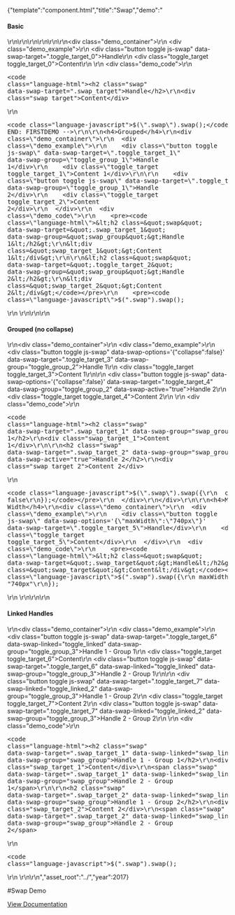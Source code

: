 {"template":"component.html","title":"Swap","demo":"<h4>Basic</h4>\r\n\r\n<!-- START: FIRSTDEMO -->\r\n\r\n<style>\r\n  .demo_content .toggle { cursor: pointer; display: none; margin: 10px 0; }\r\n  .demo_content .toggle.fs-swap-enabled { display: block; }\r\n  .toggle,\r\n  .no-touch .toggle:hover { background: #B0BEC5; }\r\n  .toggle.fs-swap-active,\r\n  .no-touch .toggle.fs-swap-active:hover { background: #00bcd4; }\r\n\r\n  .toggle_target { background: #00bcd4; border-radius: 3px; color: #fff; height: 75px; line-height: 75px; margin: 10px 0; text-align: center; width: 100%; }\r\n  .toggle_target.fs-swap-enabled.fs-swap-target { display: none; }\r\n  .toggle_target.fs-swap-enabled.fs-swap-active { display: block; }\r\n</style>\r\n\r\n<div class=\"demo_container\">\r\n  <div class=\"demo_example\">\r\n    <div class=\"button toggle js-swap\" data-swap-target=\".toggle_target_0\">Handle</div>\r\n    <div class=\"toggle_target toggle_target_0\">Content</div>\r\n  </div>\r\n  <div class=\"demo_code\">\r\n    <pre><code class=\"language-html\">&lt;h2 class=&quot;swap&quot; data-swap-target=&quot;.swap_target&quot;&gt;Handle&lt;/h2&gt;\r\n&lt;div class=&quot;swap_target&quot;&gt;Content&lt;/div&gt;</code></pre>\r\n    <pre><code class=\"language-javascript\">$(\".swap\").swap();</code></pre>\r\n  </div>\r\n</div>\r\n\r\n<!-- END: FIRSTDEMO -->\r\n\r\n<h4>Grouped</h4>\r\n<div class=\"demo_container\">\r\n  <div class=\"demo_example\">\r\n    <div class=\"button toggle js-swap\" data-swap-target=\".toggle_target_1\" data-swap-group=\"toggle_group_1\">Handle 1</div>\r\n    <div class=\"toggle_target toggle_target_1\">Content 1</div>\r\n\r\n    <div class=\"button toggle js-swap\" data-swap-target=\".toggle_target_2\" data-swap-group=\"toggle_group_1\">Handle 2</div>\r\n    <div class=\"toggle_target toggle_target_2\">Content 2</div>\r\n  </div>\r\n  <div class=\"demo_code\">\r\n    <pre><code class=\"language-html\">&lt;h2 class=&quot;swap&quot; data-swap-target=&quot;.swap_target_1&quot; data-swap-group=&quot;swap_group&quot;&gt;Handle 1&lt;/h2&gt;\r\n&lt;div class=&quot;swap_target_1&quot;&gt;Content 1&lt;/div&gt;\r\n\r\n&lt;h2 class=&quot;swap&quot; data-swap-target=&quot;.toggle_target_2&quot; data-swap-group=&quot;swap_group&quot;&gt;Handle 2&lt;/h2&gt;\r\n&lt;div class=&quot;swap_target_2&quot;&gt;Content 2&lt;/div&gt;</code></pre>\r\n    <pre><code class=\"language-javascript\">$(\".swap\").swap();</code></pre>\r\n  </div>\r\n</div>\r\n\r\n<h4>Grouped (no collapse)</h4>\r\n<div class=\"demo_container\">\r\n  <div class=\"demo_example\">\r\n    <div class=\"button toggle js-swap\" data-swap-options='{\"collapse\":false}' data-swap-target=\".toggle_target_3\" data-swap-group=\"toggle_group_2\">Handle 1</div>\r\n    <div class=\"toggle_target toggle_target_3\">Content 1</div>\r\n\r\n    <div class=\"button toggle js-swap\" data-swap-options='{\"collapse\":false}' data-swap-target=\".toggle_target_4\" data-swap-group=\"toggle_group_2\" data-swap-active=\"true\">Handle 2</div>\r\n    <div class=\"toggle_target toggle_target_4\">Content 2</div>\r\n  </div>\r\n  <div class=\"demo_code\">\r\n    <pre><code class=\"language-html\">&lt;h2 class=&quot;swap&quot; data-swap-target=&quot;.swap_target_1&quot; data-swap-group=&quot;swap_group&quot;&gt;Handle 1&lt;/h2&gt;\r\n&lt;div class=&quot;swap_target_1&quot;&gt;Content 1&lt;/div&gt;\r\n\r\n&lt;h2 class=&quot;swap&quot; data-swap-target=&quot;.swap_target_2&quot; data-swap-group=&quot;swap_group&quot; data-swap-active=&quot;true&quot;&gt;Handle 2&lt;/h2&gt;\r\n&lt;div class=&quot;swap_target_2&quot;&gt;Content 2&lt;/div&gt;</code></pre>\r\n    <pre><code class=\"language-javascript\">$(\".swap\").swap({\r\n  collapse: false\r\n});</code></pre>\r\n  </div>\r\n</div>\r\n\r\n<h4>Max Width</h4>\r\n<div class=\"demo_container\">\r\n  <div class=\"demo_example\">\r\n    <div class=\"button toggle js-swap\" data-swap-options='{\"maxWidth\":\"740px\"}' data-swap-target=\".toggle_target_5\">Handle</div>\r\n    <div class=\"toggle_target toggle_target_5\">Content</div>\r\n  </div>\r\n  <div class=\"demo_code\">\r\n    <pre><code class=\"language-html\">&lt;h2 class=&quot;swap&quot; data-swap-target=&quot;.swap_target&quot;&gt;Handle&lt;/h2&gt;\r\n&lt;div class=&quot;swap_target&quot;&gt;Content&lt;/div&gt;</code></pre>\r\n    <pre><code class=\"language-javascript\">$(\".swap\").swap({\r\n  maxWidth: \"740px\"\r\n});</code></pre>\r\n  </div>\r\n</div>\r\n\r\n<h4>Linked Handles</h4>\r\n<div class=\"demo_container\">\r\n  <div class=\"demo_example\">\r\n    <div class=\"button toggle js-swap\" data-swap-target=\".toggle_target_6\" data-swap-linked=\"toggle_linked\" data-swap-group=\"toggle_group_3\">Handle 1 - Group 1</div>\r\n    <div class=\"toggle_target toggle_target_6\">Content</div>\r\n    <div class=\"button toggle js-swap\" data-swap-target=\".toggle_target_6\" data-swap-linked=\"toggle_linked\" data-swap-group=\"toggle_group_3\">Handle 2 - Group 1</div>\r\n\r\n    <div class=\"button toggle js-swap\" data-swap-target=\".toggle_target_7\" data-swap-linked=\"toggle_linked_2\" data-swap-group=\"toggle_group_3\">Handle 1 - Group 2</div>\r\n    <div class=\"toggle_target toggle_target_7\">Content 2</div>\r\n    <div class=\"button toggle js-swap\" data-swap-target=\".toggle_target_7\" data-swap-linked=\"toggle_linked_2\" data-swap-group=\"toggle_group_3\">Handle 2 - Group 2</div>\r\n  </div>\r\n  <div class=\"demo_code\">\r\n    <pre><code class=\"language-html\">&lt;h2 class=&quot;swap&quot; data-swap-target=&quot;.swap_target_1&quot; data-swap-linked=&quot;swap_linked_1&quot; data-swap-group=&quot;swap_group&quot;&gt;Handle 1 - Group 1&lt;/h2&gt;\r\n&lt;div class=&quot;swap_target_1&quot;&gt;Content&lt;/div&gt;\r\n&lt;span class=&quot;swap&quot; data-swap-target=&quot;.swap_target_1&quot; data-swap-linked=&quot;swap_linked_1&quot; data-swap-group=&quot;swap_group&quot;&gt;Handle 2 - Group 1&lt;/span&gt;\r\n\r\n&lt;h2 class=&quot;swap&quot; data-swap-target=&quot;.swap_target_2&quot; data-swap-linked=&quot;swap_linked_2&quot; data-swap-group=&quot;swap_group&quot;&gt;Handle 1 - Group 2&lt;/h2&gt;\r\n&lt;div class=&quot;swap_target_2&quot;&gt;Content 2&lt;/div&gt;\r\n&lt;span class=&quot;swap&quot; data-swap-target=&quot;.swap_target_2&quot; data-swap-linked=&quot;swap_linked_2&quot; data-swap-group=&quot;swap_group&quot;&gt;Handle 2 - Group 2&lt;/span&gt;</code></pre>\r\n    <pre><code class=\"language-javascript\">$(\".swap\").swap();</code></pre>\r\n  </div>\r\n</div>\r\n","asset_root":"../","year":2017}

 #Swap Demo
<p class="back_link"><a href="https://formstone.it/components/swap">View Documentation</a></p>